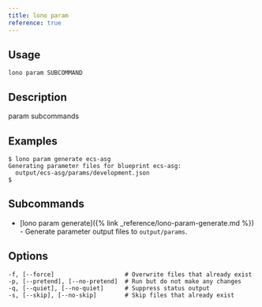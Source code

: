 ```yaml
---
title: lono param
reference: true
---
```


## Usage

    lono param SUBCOMMAND

## Description

param subcommands

## Examples

    $ lono param generate ecs-asg
    Generating parameter files for blueprint ecs-asg:
      output/ecs-asg/params/development.json
    $

## Subcommands

* [lono param generate]({% link _reference/lono-param-generate.md %}) - Generate parameter output files to `output/params`.

## Options

```
-f, [--force]                    # Overwrite files that already exist
-p, [--pretend], [--no-pretend]  # Run but do not make any changes
-q, [--quiet], [--no-quiet]      # Suppress status output
-s, [--skip], [--no-skip]        # Skip files that already exist
```

